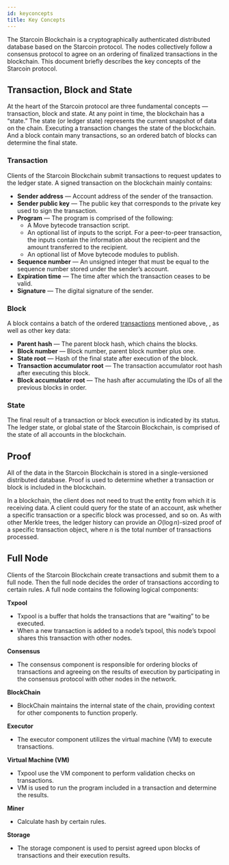 ```yaml
---
id: keyconcepts
title: Key Concepts
---
```


The Starcoin Blockchain is a cryptographically authenticated distributed database based on the Starcoin protocol. The nodes collectively follow a consensus protocol to agree on an ordering of finalized transactions in the blockchain. This document briefly describes the key concepts of the Starcoin protocol. 

## Transaction, Block and State

At the heart of the Starcoin protocol are three fundamental concepts —  transaction, block and state. At any point in time, the blockchain has a “state.” The state (or ledger state) represents the current snapshot of data on the chain. Executing a transaction changes the state of the blockchain. And a block contain many transactions, so an ordered batch of blocks can determine the final state. 

### Transaction

Clients of the Starcoin Blockchain submit transactions to request updates to the ledger state. A signed transaction on the blockchain mainly contains:

- **Sender address** — Account address of the sender of the transaction.
- **Sender public key** — The public key that corresponds to the private key used to sign the transaction.
- **Program** — The program is comprised of the following:
  - A Move bytecode transaction script.
  - An optional list of inputs to the script. For a peer-to-peer transaction, the inputs contain the information about the recipient and the amount transferred to the recipient.
  - An optional list of Move bytecode modules to publish.
- **Sequence number** — An unsigned integer that must be equal to the sequence number stored under the sender’s account.
- **Expiration time** — The time after which the transaction ceases to be valid.
- **Signature** — The digital signature of the sender.

### Block
A block contains a batch of the ordered [transactions](#Transaction) mentioned above, , as well as other key data:
- **Parent hash** — The parent block hash, which chains the blocks.
- **Block number** — Block number, parent block number plus one.
- **State root** — Hash of the final state after execution of the block.
- **Transaction accumulator root** — The transaction accumulator root hash after executing this block.
- **Block accumulator root** — The hash after accumulating the IDs of all the previous blocks in order.

### State

The final result of a transaction or block execution is indicated by its status. The ledger state, or global state of the Starcoin Blockchain, is comprised of the state of all accounts in the blockchain. 

## Proof

All of the data in the Starcoin Blockchain is stored in a single-versioned distributed database. Proof is used to determine whether a transaction or block is included in the blockchain.

In a blockchain, the client does not need to trust the entity from which it is receiving data. A client could query for the state of an account, ask whether a specific transaction or a specific block was processed, and so on. As with other Merkle trees, the ledger history can provide an $O(\log n)$-sized proof of a specific transaction object, where _n_ is the total number of transactions processed.

## Full Node

Clients of the Starcoin Blockchain create transactions and submit them to a full node. Then the full node decides the order of transactions according to certain rules. A full node contains the following logical components:

**Txpool**

- Txpool is a buffer that holds the transactions that are “waiting” to be executed.
- When a new transaction is added to a node’s txpool, this node’s txpool shares this transaction with other nodes.

**Consensus**

- The consensus component is responsible for ordering blocks of transactions and agreeing on the results of execution by participating in the consensus protocol with other nodes in the network.

**BlockChain**

- BlockChain maintains the internal state of the chain, providing context for other components to function properly.

**Executor**

- The executor component utilizes the virtual machine (VM) to execute transactions.

**Virtual Machine (VM)**

- Txpool use the VM component to perform validation checks on transactions.
- VM is used to run the program included in a transaction and determine the results.

**Miner**

- Calculate hash by certain rules.

**Storage**

- The storage component is used to persist agreed upon blocks of transactions and their execution results.
